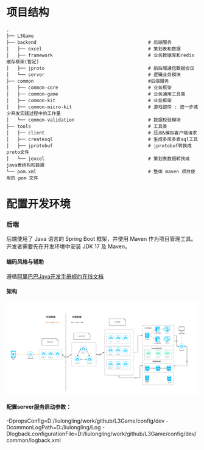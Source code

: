 # 项目结构

```
.
├── L3Game
├── backend                                         # 后端服务
│   ├── excel                                       # 策划表和数据        
│   ├── framework                                   # 业务数据库和redis缓存框架(暂定)    
│   ├── jproto                                      # 前后端通信数据协议
│   └── server                                      # 逻辑业务模块 
├── common                                          #后端服务
│   ├── common-core                                 # 业务框架
│   ├── common-game                                 # 业务通用工具类        
│   ├── common-kit                                  # 业务框架      
│   ├── common-micro-kit                            # 游戏部件 : 进一步减少开发实践过程中的工作量  
│   └── common-validation                           # 数据校验模块
├── tools                                           # 工具类
│   ├── client                                      # 压测&模拟客户端请求
│   ├── createsql                                   # 生成多库多表sql工具
│   ├── jprotobuf                                   # jprotobuf转换成proto文件
│   └── jexcel                                      # 策划表数据转换成java表结构和数据
└── pom.xml                                         # 整体 maven 项目使用的 pom 文件
```

# 配置开发环境

### 后端

后端使用了 Java 语言的 Spring Boot 框架，并使用 Maven 作为项目管理工具。开发者需要先在开发环境中安装 JDK 17 及 Maven。

#### 编码风格与辅助
遵循[阿里巴巴Java开发手册规约在线文档](https://kangroo.gitee.io/ajcg/#/)

#### 架构
![img.png](img.png)

#### 配置server服务启动参数：
-DpropsConfig=D:/liulongling/work/github/L3Game/config/dev -DcommonLogPath=D:/liulongling/Log -Dlogback.configurationFile=D:/liulongling/work/github/L3Game/config/dev/common/logback.xml